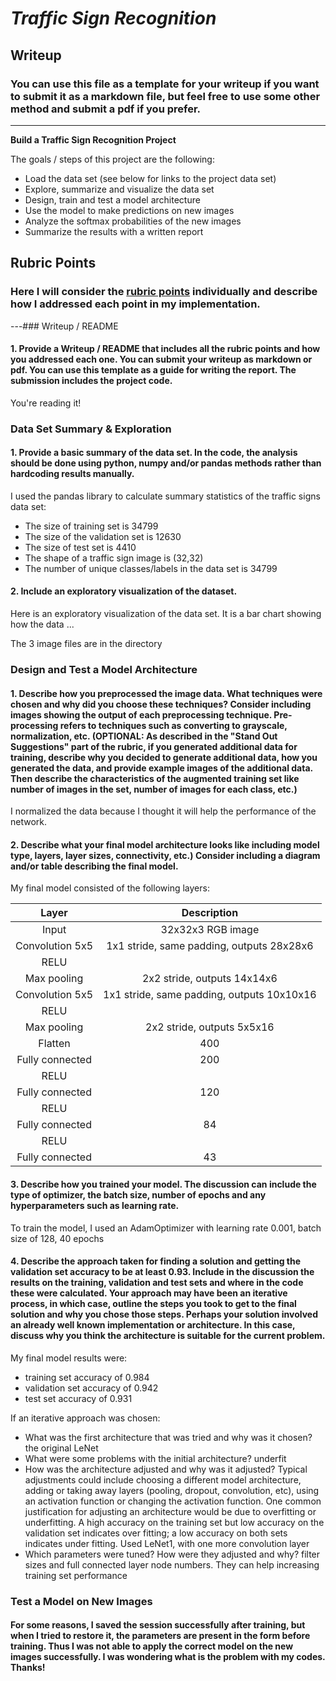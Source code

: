 # *Traffic Sign Recognition*

## Writeup

### You can use this file as a template for your writeup if you want to submit it as a markdown file, but feel free to use some other method and submit a pdf if you prefer.

- - - -

**Build a Traffic Sign Recognition Project**

The goals / steps of this project are the following:
* Load the data set (see below for links to the project data set)
* Explore, summarize and visualize the data set
* Design, train and test a model architecture
* Use the model to make predictions on new images
* Analyze the softmax probabilities of the new images
* Summarize the results with a written report

## Rubric Points
### Here I will consider the [rubric points](https://review.udacity.com/#!/rubrics/481/view) individually and describe how I addressed each point in my implementation.

---### Writeup / README

#### 1. Provide a Writeup / README that includes all the rubric points and how you addressed each one. You can submit your writeup as markdown or pdf. You can use this template as a guide for writing the report. The submission includes the project code.
You're reading it!

### Data Set Summary & Exploration

#### 1. Provide a basic summary of the data set. In the code, the analysis should be done using python, numpy and/or pandas methods rather than hardcoding results manually.
I used the pandas library to calculate summary statistics of the traffic
signs data set:

* The size of training set is 34799
* The size of the validation set is 12630
* The size of test set is 4410
* The shape of a traffic sign image is (32,32)
* The number of unique classes/labels in the data set is 34799

#### 2. Include an exploratory visualization of the dataset.
Here is an exploratory visualization of the data set. It is a bar chart showing how the data ...

The 3 image files are in the directory

### Design and Test a Model Architecture

#### 1. Describe how you preprocessed the image data. What techniques were chosen and why did you choose these techniques? Consider including images showing the output of each preprocessing technique. Pre-processing refers to techniques such as converting to grayscale, normalization, etc. (OPTIONAL: As described in the "Stand Out Suggestions" part of the rubric, if you generated additional data for training, describe why you decided to generate additional data, how you generated the data, and provide example images of the additional data. Then describe the characteristics of the augmented training set like number of images in the set, number of images for each class, etc.)
I normalized the data because I thought it will help the performance of the network.

#### 2. Describe what your final model architecture looks like including model type, layers, layer sizes, connectivity, etc.) Consider including a diagram and/or table describing the final model.
My final model consisted of the following layers:

| Layer         		|     Description	        					| 
|:---------------------:|:---------------------------------------------:| 
| Input         		  | 32x32x3 RGB image   				        | 
| Convolution 5x5   | 1x1 stride, same padding, outputs 28x28x6 |
| RELU			  |										 |
| Max pooling	      	  | 2x2 stride,  outputs 14x14x6 				 |
| Convolution 5x5	  | 1x1 stride, same padding, outputs 10x10x16|
| RELU                    |                                                                        |
| Max pooling          | 2x2 stride,  outputs 5x5x16                           |
| Flatten                   | 400                                                                 |
| Fully connected    | 200        							          |
| RELU                     |                                                                        |
| Fully connected    | 120                                                                  |
| RELU                    |                                                                         |
| Fully connected    | 84                                                                    |
| RELU                    |                                                                         |
| Fully connected    | 43                                                                    |

#### 3. Describe how you trained your model. The discussion can include the type of optimizer, the batch size, number of epochs and any hyperparameters such as learning rate.
To train the model, I used an AdamOptimizer with learning rate 0.001, batch size of 128, 40 epochs

#### 4. Describe the approach taken for finding a solution and getting the validation set accuracy to be at least 0.93. Include in the discussion the results on the training, validation and test sets and where in the code these were calculated. Your approach may have been an iterative process, in which case, outline the steps you took to get to the final solution and why you chose those steps. Perhaps your solution involved an already well known implementation or architecture. In this case, discuss why you think the architecture is suitable for the current problem.
My final model results were:
* training set accuracy of 0.984
* validation set accuracy of 0.942
* test set accuracy of 0.931

If an iterative approach was chosen:
* What was the first architecture that was tried and why was it chosen?
the original LeNet
* What were some problems with the initial architecture?
underfit
* How was the architecture adjusted and why was it adjusted? Typical adjustments could include choosing a different model architecture, adding or taking away layers (pooling, dropout, convolution, etc), using an activation function or changing the activation function. One common justification for adjusting an architecture would be due to overfitting or underfitting. A high accuracy on the training set but low accuracy on the validation set indicates over fitting; a low accuracy on both sets indicates under fitting.
Used LeNet1, with one more convolution layer
* Which parameters were tuned? How were they adjusted and why?
filter sizes and full connected layer node numbers.
They can help increasing training set performance

### Test a Model on New Images

#### For some reasons, I saved the session successfully after training, but when I tried to restore it, the parameters are present in the form before training. Thus I was not able to apply the correct model on the new images successfully. I was wondering what is the problem with my codes. Thanks!